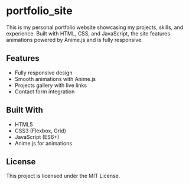 # portfolio_site

This is my personal portfolio website showcasing my projects, skills, and experience.
Built with HTML, CSS, and JavaScript, the site features animations powered by Anime.js
and is fully responsive.

## Features

- Fully responsive design
- Smooth animations with Anime.js
- Projects gallery with live links
- Contact form integration

## Built With

- HTML5
- CSS3 (Flexbox, Grid)
- JavaScript (ES6+)
- Anime.js for animations

## License

This project is licensed under the MIT License.
